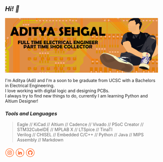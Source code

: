 ## ***Hi! 👋***

<img src="https://github.com/adsehgal/adsehgal/blob/master/banner.png">

I'm Aditya (Adi) and I'm a soon to be graduate from UCSC with a Bachelors in Electrical Engineering.</br>
I love working with digital logic and designing PCBs.</br>
I always try to find new things to do, currently I am learning Python and Altium Designer!

### ***Tools and Languages***

> Eagle // KiCad // Altium // Cadence // Vivado // PSoC Creator // STM32CubeIDE // MPLAB X // LTSpice // TinaTI</br> 
Verilog // CHISEL // Embedded C/C++ // Python // Java // MIPS Assembly // Markdown



####

<a href="https://www.instagram.com/ayeeditya/" target="_blank"><img src="https://github.com/adsehgal/adsehgal/blob/master/ig.png" alt="Instagram" width="30"></a>
<a href="https://www.linkedin.com/in/adsehgal/" target="_blank"><img src="https://github.com/adsehgal/adsehgal/blob/master/in.png" alt="LinkedIn" width="30"></a>
<a href="https://github.com/adsehgal" target="_blank"><img src="https://github.com/adsehgal/adsehgal/blob/master/git.png" alt="GitHub" width="30"></a>





<!-- ### Hi there 👋 -->

<!--
**adsehgal/adsehgal** is a ✨ _special_ ✨ repository because its `README.md` (this file) appears on your GitHub profile.

Here are some ideas to get you started:

- 🔭 I’m currently working on ...
- 🌱 I’m currently learning ...
- 👯 I’m looking to collaborate on ...
- 🤔 I’m looking for help with ...
- 💬 Ask me about ...
- 📫 How to reach me: ...
- 😄 Pronouns: ...
- ⚡ Fun fact: ...
-->
